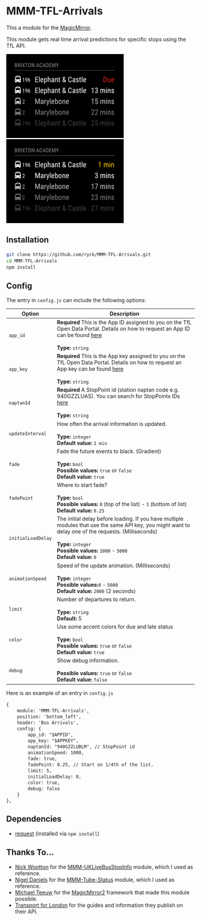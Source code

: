 # MMM-TFL-Arrivals

This a module for the [MagicMirror](https://github.com/MichMich/MagicMirror).

This module gets real time arrival predictions for specific stops using the TfL API.

![](screenshots/due.png)
![](screenshots/late.png)

## Installation

```bash
git clone https://github.com/ryck/MMM-TFL-Arrivals.git
cd MMM-TFL-Arrivals
npm install
```

## Config

The entry in `config.js` can include the following options:

| Option             | Description                                                                                                                                                                                                                                           |
| ------------------ | ----------------------------------------------------------------------------------------------------------------------------------------------------------------------------------------------------------------------------------------------------- |
| `app_id`           | **Required** This is the App ID assigned to you on the TfL Open Data Portal. Details on how to request an App ID can be found [here](https://api.tfl.gov.uk/)<br><br>**Type:** `string`<br>                                                           |
| `app_key`          | **Required** This is the App key assigned to you on the TfL Open Data Portal. Details on how to request an App key can be found [here](https://api.tfl.gov.uk/)<br><br>**Type:** `string`<br>                                                         |
| `naptanId`         | **Required** A StopPoint id (station naptan code e.g. 940GZZLUAS). You can search for StopPoints IDs [here](http://transport-points.co.uk/index.asp?size=F)<br><br>**Type:** `string`<br>                                                             |
| `updateInterval`   | How often the arrival information is updated.<br><br>**Type:** `integer`<br>**Default value:** `1 min`                                                                                                                                                |
| `fade`             | Fade the future events to black. (Gradient) <br><br>**Type:** `bool`<br>**Possible values:** `true` or `false` <br> **Default value:** `true`                                                                                                         |
| `fadePoint`        | Where to start fade? <br><br>**Type:** `bool`<br>**Possible values:** `0` (top of the list) - `1` (bottom of list) <br> **Default value:** `0.25`                                                                                                     |
| `initialLoadDelay` | The initial delay before loading. If you have multiple modules that use the same API key, you might want to delay one of the requests. (Milliseconds) <br><br>**Type:** `integer`<br>**Possible values:** `1000` - `5000` <br> **Default value:** `0` |
| `animationSpeed`   | Speed of the update animation. (Milliseconds) <br><br>**Type:** `integer`<br>**Possible values:**`0` - `5000` <br> **Default value:** `2000` (2 seconds)                                                                                              |
| `limit`            | Number of departures to return.<br><br>**Type:** `string`<br>**Default:** 5                                                                                                                                                                           |
| `color`            | Use some accent colors for due and late status <br><br>**Type:** `bool`<br>**Possible values:** `true` or `false` <br> **Default value:** `true`                                                                                                      |
| `debug`            | Show debug information. <br><br> **Possible values:** `true` or `false` <br> **Default value:** `false`                                                                                                                                               |

Here is an example of an entry in `config.js`

```
{
	module: 'MMM-TFL-Arrivals',
	position: 'bottom_left',
	header: 'Bus Arrivals',
	config: {
		app_id: "$APPID",
		app_key: "$APPKEY",
		naptanId: "940GZZLUBLM", // StopPoint id
		animationSpeed: 1000,
		fade: true,
		fadePoint: 0.25, // Start on 1/4th of the list.
		limit: 5,
		initialLoadDelay: 0,
		color: true,
		debug: false
	}
},
```

## Dependencies

- [request](https://www.npmjs.com/package/request) (installed via `npm install`)

## Thanks To...

- [Nick Wootton](https://github.com/MichMich) for the [MMM-UKLiveBusStopInfo](https://github.com/nwootton/MMM-UKLiveBusStopInfo) module, which I used as reference.
- [Nigel Daniels](https://github.com/nigel-daniels/) for the [MMM-Tube-Status](https://github.com/nigel-daniels/MMM-Tube-Status) module, which I used as reference.
- [Michael Teeuw](https://github.com/MichMich) for the [MagicMirror2](https://github.com/MichMich/MagicMirror/) framework that made this module possible.
- [Transport for London](https://tfl.gov.uk) for the guides and information they publish on their API.
